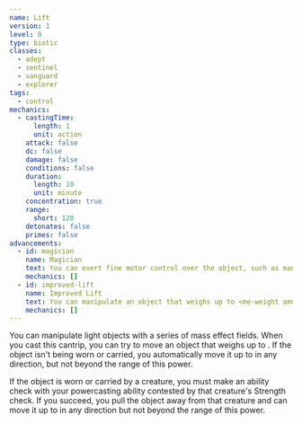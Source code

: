 ```yaml
---
name: Lift
version: 1
level: 0
type: biotic
classes:
  - adept
  - sentinel
  - vanguard
  - explorer
tags:
  - control
mechanics:
  - castingTime:
      length: 1
      unit: action
    attack: false
    dc: false
    damage: false
    conditions: false
    duration:
      length: 10
      unit: minute
    concentration: true
    range:
      short: 120
    detonates: false
    primes: false
advancements:
  - id: magician
    name: Magician
    text: You can exert fine motor control over the object, such as manipulating a simple tool or removing an object from a container.
    mechanics: []
  - id: improved-lift
    name: Improved Lift
    text: You can manipulate an object that weighs up to <me-weight amount="55" />.
    mechanics: []
---
```

You can manipulate light objects with a series of mass effect fields. When you cast this cantrip, you can try to move an
object that weighs up to <me-weight amount="20" />. If the object isn't being worn or carried, you automatically move it up to
<me-distance length="30" /> in any direction, but not beyond the range of this power.

If the object is worn or carried by a creature, you must make an ability check with your powercasting ability contested
by that creature's Strength check. If you succeed, you pull the object away from that creature and can move it up to <me-distance length="30" />
in any direction but not beyond the range of this power.
